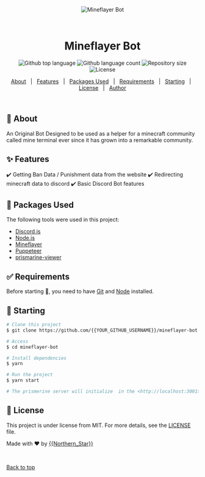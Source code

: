 <div align="center" id="top"> 
  <img src="./.github/app.gif" alt="Mineflayer Bot" />

  &#xa0;

  <!-- <a href="https://mineflayerbot.netlify.app">Demo</a> -->
</div>

<h1 align="center">Mineflayer Bot</h1>

<p align="center">
  <img alt="Github top language" src="https://img.shields.io/github/languages/top/Grayson-code/mineflayer-bot?color=56BEB8">

  <img alt="Github language count" src="https://img.shields.io/github/languages/count/Grayson-code/mineflayer-bot?color=56BEB8">

  <img alt="Repository size" src="https://img.shields.io/github/repo-size/Grayson-code/mineflayer-bot?color=56BEB8">

  <img alt="License" src="https://img.shields.io/github/license/Grayson-code/mineflayer-bot?color=56BEB8">

  <!-- <img alt="Github issues" src="https://img.shields.io/github/issues/Grayson-code/mineflayer-bot?color=56BEB8" /> -->

  <!-- <img alt="Github forks" src="https://img.shields.io/github/forks/Grayson-code/mineflayer-bot?color=56BEB8" /> -->

  <!-- <img alt="Github stars" src="https://img.shields.io/github/stars/Grayson-code/mineflayer-bot?color=56BEB8" /> -->
</p>

<!-- Status -->

<!-- <h4 align="center"> 
	🚧  Mineflayer Bot 🚀 Under construction...  🚧
</h4> 

<hr> -->

<p align="center">
  <a href="#dart-about">About</a> &#xa0; | &#xa0; 
  <a href="#sparkles-features">Features</a> &#xa0; | &#xa0;
  <a href="#rocket-technologies">Packages Used</a> &#xa0; | &#xa0;
  <a href="#white_check_mark-requirements">Requirements</a> &#xa0; | &#xa0;
  <a href="#checkered_flag-starting">Starting</a> &#xa0; | &#xa0;
  <a href="#memo-license">License</a> &#xa0; | &#xa0;
  <a href="https://github.com/Grayson-code" target="_blank">Author</a>
</p>

<br>

## :dart: About ##

An Original Bot Designed to be used as a helper for a minecraft community called mine terminal 
ever since it has grown into a remarkable community.

## :sparkles: Features ##

:heavy_check_mark: Getting Ban Data / Punishment data from the website
:heavy_check_mark: Redirecting minecraft data to discord
:heavy_check_mark: Basic Discord Bot features

## :rocket: Packages Used ##

The following tools were used in this project:

- [Discord.js](https://discord.js.org/#/)
- [Node.js](https://nodejs.org/en/)
- [Mineflayer](https://www.npmjs.com/package/mineflayer)
- [Puppeteer](https://npmjs.com/package/puppeteer)
- [prismarine-viewer](https://npmjs.com/package/prismarine-viewer)

## :white_check_mark: Requirements ##

Before starting :checkered_flag:, you need to have [Git](https://git-scm.com) and [Node](https://nodejs.org/en/) installed.

## :checkered_flag: Starting ##

```bash
# Clone this project
$ git clone https://github.com/{{YOUR_GITHUB_USERNAME}}/mineflayer-bot

# Access
$ cd mineflayer-bot

# Install dependencies
$ yarn

# Run the project
$ yarn start

# The prismerine server will initialize  in the <http://localhost:3001>
```

## :memo: License ##

This project is under license from MIT. For more details, see the [LICENSE](LICENSE.md) file.


Made with :heart: by <a href="https://github.com/{{Grayson-code}}" target="_blank">{{Northern_Star}}</a>

&#xa0;

<a href="#top">Back to top</a>
